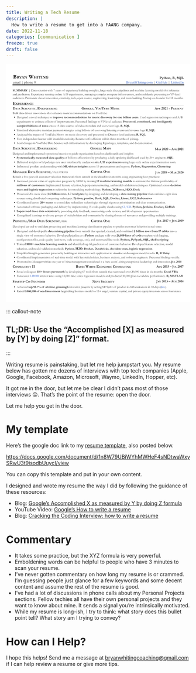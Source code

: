 ```yaml
---
title: Writing a Tech Resume
description: |
  How to write a resume to get into a FAANG company. 
date: 2022-11-18
categories: [communication ]
freeze: true
draft: false
---
```


![](photo.jpeg) 

::: callout-note
## TL;DR: Use the “Accomplished [X] as measured by [Y] by doing [Z]” format. 
:::

Writing resume is painstaking, but let me help jumpstart you. My resume below has gotten me dozens of interviews with top tech companies (Apple, Google, Facebook, Amazon, Microsoft, Waymo, LinkedIn, Hopper, etc). 

It got me in the door, but let me be clear I didn’t pass most of those interviews 😝. That’s the point of the resume: open the door. 

Let me help you get in the door. 

# My template

Here’s the google doc link to my [resume template](https://docs.google.com/document/d/1n8W79UBiWYhMWHeF4sNDtwaWxySRwU3t9isodbUuycI/view), also posted below. 

https://docs.google.com/document/d/1n8W79UBiWYhMWHeF4sNDtwaWxySRwU3t9isodbUuycI/view

You can copy this template and put in your own content. 

I designed and wrote my resume the way I did by following the guidance of these resources: 

* Blog: [Google’s Accomplished X as measured by Y by doing Z formula](https://www.linkedin.com/pulse/20140929001534-24454816-my-personal-formula-for-a-better-resume/)
* YouTube Video: [Google’s How to write a resume](https://youtu.be/BYUy1yvjHxE)
* Blog: [Cracking the Coding Interview: how to write a resume](https://www.careercup.com/resume)

# Commentary

* It takes some practice, but the XYZ formula is very powerful. 
* Emboldening words can be helpful to people who have 3 minutes to scan your resume.
* I’ve never gotten commentary on how long my resume is or crammed. I’m guessing people just glance for a few keywords and some decent content and assume the rest of the resume is good. 
* I’ve had a lot of discussions in phone calls about my Personal Projects sections. Fellow techies all have their own personal projects and they want to know about mine. It sends a signal you’re intrinsically motivated. 
* While my resume is long-ish, I try to think: what story does this bullet point tell? What story am I trying to convey?

# How can I Help?

I hope this helps! Send me a message at bryanwhitingcoaching@gmail.com if I can help review a resume or give more tips. 


